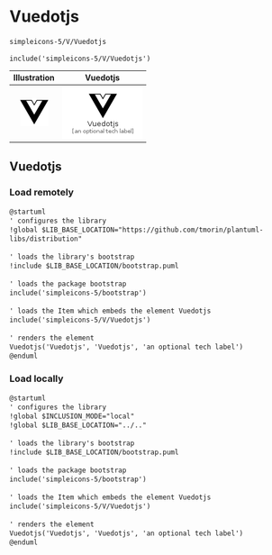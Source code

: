 # Vuedotjs


```text
simpleicons-5/V/Vuedotjs
```

```text
include('simpleicons-5/V/Vuedotjs')
```



| Illustration | Vuedotjs |
| :---: | :---: |
| ![illustration for Illustration](../../simpleicons-5/V/Vuedotjs.png) | ![illustration for Vuedotjs](../../simpleicons-5/V/Vuedotjs.Local.png) |




## Vuedotjs

### Load remotely
```plantuml
@startuml
' configures the library
!global $LIB_BASE_LOCATION="https://github.com/tmorin/plantuml-libs/distribution"

' loads the library's bootstrap
!include $LIB_BASE_LOCATION/bootstrap.puml

' loads the package bootstrap
include('simpleicons-5/bootstrap')

' loads the Item which embeds the element Vuedotjs
include('simpleicons-5/V/Vuedotjs')

' renders the element
Vuedotjs('Vuedotjs', 'Vuedotjs', 'an optional tech label')
@enduml
```

### Load locally
```plantuml
@startuml
' configures the library
!global $INCLUSION_MODE="local"
!global $LIB_BASE_LOCATION="../.."

' loads the library's bootstrap
!include $LIB_BASE_LOCATION/bootstrap.puml

' loads the package bootstrap
include('simpleicons-5/bootstrap')

' loads the Item which embeds the element Vuedotjs
include('simpleicons-5/V/Vuedotjs')

' renders the element
Vuedotjs('Vuedotjs', 'Vuedotjs', 'an optional tech label')
@enduml
```

